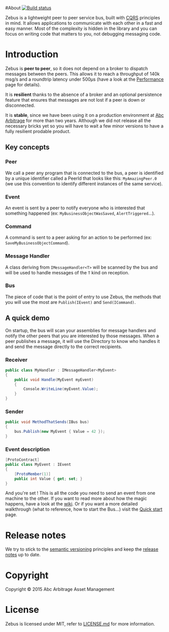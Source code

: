 #About [![Build status](https://ci.appveyor.com/api/projects/status/4uskxl4dm06fk3b9/branch/master?svg=true)](https://ci.appveyor.com/project/TechABC/zebus/branch/master)

Zebus is a lightweight peer to peer service bus, built with [CQRS](http://martinfowler.com/bliki/CQRS.html) principles in mind. It allows applications to communicate with each other in a fast and easy manner. Most of the complexity is hidden in the library and you can focus on writing code that matters to you, not debugging messaging code.

# Introduction

Zebus is **peer to peer**, so it does not depend on a broker to dispatch messages between the peers. This allows it to reach a throughput of 140k msg/s and a roundtrip latency under 500µs (have a look at the [Performance](https://github.com/Abc-Arbitrage/Zebus/wiki/Performance) page for details).

It is **resilient** thanks to the absence of a broker and an optional persistence feature that ensures that messages are not lost if a peer is down or disconnected.

It is **stable**, since we have been using it on a production environment at [Abc Arbitrage](http://www.abc-arbitrage.com/) for more than two years. Although we did not release all the necessary bricks yet so you will have to wait a few minor versions to have a fully resilient prodable product.

## Key concepts

### Peer

We call a peer any program that is connected to the bus, a peer is identified by a unique identifier called a PeerId that looks like this: `MyAmazingPeer.0` (we use this convention to identify different instances of the same service).

### Event

An event is sent by a peer to notify everyone who is interested that something happened (ex: `MyBusinessObjectWasSaved`, `AlertTriggered`...).

### Command

A command is sent to a peer asking for an action to be performed (ex: `SaveMyBusinessObjectCommand`).

### Message Handler

A class deriving from `IMessageHandler<T>` will be scanned by the bus and will be used to handle messages of the `T` kind on reception.

### Bus

The piece of code that is the point of entry to use Zebus, the methods that you will use the most are `Publish(IEvent)` and `Send(ICommand)`.

## A quick demo

On startup, the bus will scan your assemblies for message handlers and notify the other peers that you are interested by those messages. When a peer publishes a message, it will use the Directory to know who handles it and send the message directly to the correct recipients.

### Receiver
```csharp
public class MyHandler : IMessageHandler<MyEvent>
{
    public void Handle(MyEvent myEvent)
    {
        Console.WriteLine(myEvent.Value);
    }
}
```

### Sender
```csharp
public void MethodThatSends(IBus bus)
{
    bus.Publish(new MyEvent { Value = 42 });
}
```
### Event description
```csharp
[ProtoContract]
public class MyEvent : IEvent
{
    [ProtoMember(1)]
    public int Value { get; set; }
}
```
And you're set ! This is all the code you need to send an event from one machine to the other. If you want to read more about how the magic happens, have a look at the [wiki](https://github.com/Abc-Arbitrage/Zebus/wiki). Or if you want a more detailed walkthrough (what to reference, how to start the Bus...) visit the [Quick start](https://github.com/Abc-Arbitrage/Zebus/wiki/Quick-start) page.

# Release notes
We try to stick to the [semantic versioning](http://semver.org/) principles and keep the [release notes](https://github.com/Abc-Arbitrage/Zebus/blob/master/RELEASE_NOTES.md) up to date.

# Copyright

Copyright © 2015 Abc Arbitrage Asset Management

# License

Zebus is licensed under MIT, refer to [LICENSE.md](https://github.com/Abc-Arbitrage/Zebus/blob/master/LICENSE.md) for more information.
